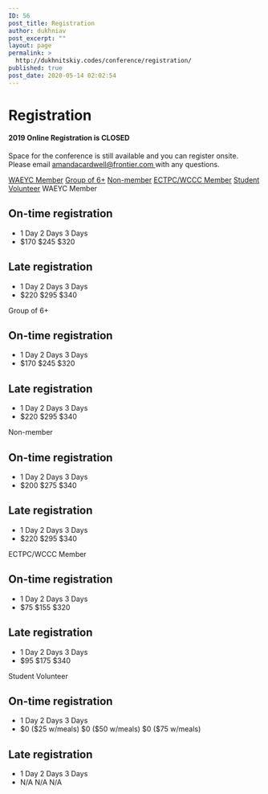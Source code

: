 ```yaml
---
ID: 56
post_title: Registration
author: dukhniav
post_excerpt: ""
layout: page
permalink: >
  http://dukhnitskiy.codes/conference/registration/
published: true
post_date: 2020-05-14 02:02:54
---
```

<h1>Registration</h1>		
				<h4>2019 Online Registration is CLOSED</h4>
																						<p><p>Space for the conference is still available and you can register onsite. Please email <a href="mailto:amandacardwell@frontier.com">amandacardwell@frontier.com </a>with any questions.  </p></p>
									<a href="">WAEYC Member</a>
									<a href="">Group of 6+</a>
									<a href="">Non-member</a>
									<a href="">ECTPC/WCCC Member</a>
									<a href="">Student Volunteer</a>
									WAEYC Member
  <h2>On-time registration</h2>
  <ul>
    <li>
      1 Day
      2 Days
      3 Days
    </li>
    <li>
      $170
      $245
      $320
    </li>
  </ul>
  <h2>Late registration</h2>
  <ul>
    <li>
      1 Day
      2 Days
      3 Days
    </li>
    <li>
      $220
      $295
      $340
    </li>
  </ul>
									Group of 6+
  <h2>On-time registration</h2>
  <ul>
    <li>
      1 Day
      2 Days
      3 Days
    </li>
    <li>
      $170
      $245
      $320
    </li>
  </ul>
  <h2>Late registration</h2>
  <ul>
    <li>
      1 Day
      2 Days
      3 Days
    </li>
    <li>
      $220
      $295
      $340
    </li>
  </ul>
									Non-member
  <h2>On-time registration</h2>
  <ul>
    <li>
      1 Day
      2 Days
      3 Days
    </li>
    <li>
      $200
      $275
      $340
    </li>
  </ul>
  <h2>Late registration</h2>
  <ul>
    <li>
      1 Day
      2 Days
      3 Days
    </li>
    <li>
      $220
      $295
      $340
    </li>
  </ul>
									ECTPC/WCCC Member
  <h2>On-time registration</h2>
  <ul>
    <li>
      1 Day
      2 Days
      3 Days
    </li>
    <li>
      $75
      $155
      $320
    </li>
  </ul>
  <h2>Late registration</h2>
  <ul>
    <li>
      1 Day
      2 Days
      3 Days
    </li>
    <li>
      $95
      $175
      $340
    </li>
  </ul>
									Student Volunteer
  <h2>On-time registration</h2>
  <ul>
    <li>
      1 Day
      2 Days
      3 Days
    </li>
    <li>
      $0 ($25 w/meals)
      $0 ($50 w/meals)
      $0 ($75 w/meals)
    </li>
  </ul>
  <h2>Late registration</h2>
  <ul>
    <li>
      1 Day
      2 Days
      3 Days
    </li>
    <li>
      N/A
      N/A
      N/A
    </li>
  </ul>